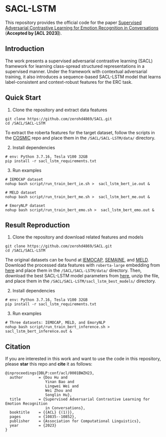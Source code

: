 # SACL-LSTM

This repository provides the official code for the paper [Supervised Adversarial Contrastive Learning for Emotion Recognition in Conversations](https://arxiv.org/pdf/2306.01505.pdf) (**Accepted by [ACL 2023]**).

## Introduction
The work presents a supervised adversarial contrastive learning (SACL) framework for learning class-spread structured representations in a supervised manner. 
Under the framework with contextual adversarial training, it also introduces a sequence-based SACL-LSTM model that learns label-consistent and context-robust features for the ERC task.

## Quick Start

1. Clone the repository and extract data features
```
git clone https://github.com/zerohd4869/SACL.git
cd /SACL/SACL-LSTM
```

To extract the roberta features for the target dataset, follow the scripts in the [COSMIC](https://github.com/declare-lab/conv-emotion/tree/master/COSMIC/feature-extraction) repo and place them in the `/SACL/SACL-LSTM/data/` directory.


2. Install dependencies
``` 
# env: Python 3.7.16, Tesla V100 32GB
pip install -r sacl_lstm_requirements.txt
```

3. Run examples
```
# IEMOCAP dataset
nohup bash script/run_train_bert_ie.sh >  sacl_lstm_bert_ie.out &

# MELD dataset
nohup bash script/run_train_bert_me.sh >  sacl_lstm_bert_me.out &

# EmoryNLP dataset
nohup bash script/run_train_bert_emo.sh >  sacl_lstm_bert_emo.out &

```


## Result Reproduction

1. Clone the repository and download related features and models
```
git clone https://github.com/zerohd4869/SACL.git
cd /SACL/SACL-LSTM
```

The original datasets can be found at [IEMOCAP](https://sail.usc.edu/iemocap/), [SEMAINE](https://semaine-db.eu), and [MELD](https://github.com/SenticNet/MELD). 
Download the processed data features with `roberta-large` embedding from [here](https://drive.google.com/file/d/1TQYQYCoPtdXN2rQ1mR2jisjUztmOzfZr/view) and place them in the `/SACL/SACL-LSTM/data/` directory. 
Then, download the best SACL-LSTM model parameters from [here](https://drive.google.com/file/d/1TRDeo6speGlmQ5tmV7Jv6NSwg-Pyw4Iv/view?usp=sharing), unzip the file, and place them in the `/SACL/SACL-LSTM/sacl_lstm_best_models/` directory.


2. Install dependencies
``` 
# env: Python 3.7.16, Tesla V100 32GB
pip install -r sacl_lstm_requirements.txt
```

3. Run examples
```
# Three datasets: IEMOCAP, MELD, and EmoryNLP
nohup bash script/run_train_bert_inference.sh >  sacl_lstm_bert_inference.out &

```


## Citation

If you are interested in this work and want to use the code in this repository, please **star** this repo and **cite** it as follows:


```
@inproceedings{DBLP:conf/acl/0001BWZH23,
  author       = {Dou Hu and
                  Yinan Bao and
                  Lingwei Wei and
                  Wei Zhou and
                  Songlin Hu},
  title        = {Supervised Adversarial Contrastive Learning for Emotion Recognition
                  in Conversations},
  booktitle    = {{ACL} {(1)}},
  pages        = {10835--10852},
  publisher    = {Association for Computational Linguistics},
  year         = {2023}
}
```
